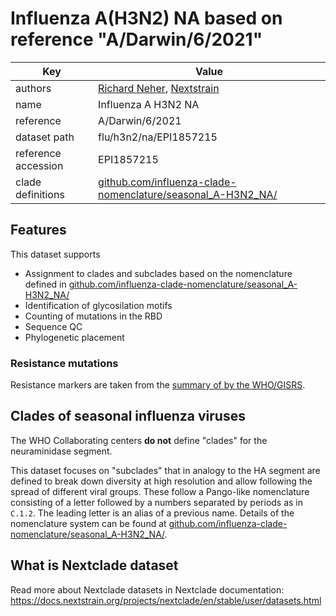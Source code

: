 # Influenza A(H3N2) NA based on reference "A/Darwin/6/2021"

| Key                  | Value                |
| -------------------- | -------------------- |
| authors                | [Richard Neher](https://neherlab.org), [Nextstrain](https://nextstrain.org)                         |
| name                 | Influenza A H3N2 NA                      |
| reference            | A/Darwin/6/2021                      |
| dataset path         | flu/h3n2/na/EPI1857215                     |
| reference accession  | EPI1857215   |
| clade definitions  |  [github.com/influenza-clade-nomenclature/seasonal_A-H3N2_NA/](https://github.com/influenza-clade-nomenclature/seasonal_A-H3N2_NA/)  |



## Features
This dataset supports

 * Assignment to clades and subclades based on the nomenclature defined in [github.com/influenza-clade-nomenclature/seasonal_A-H3N2_NA/](https://github.com/influenza-clade-nomenclature/seasonal_A-H3N2_NA/)
 * Identification of glycosilation motifs
 * Counting of mutations in the RBD
 * Sequence QC
 * Phylogenetic placement

### Resistance mutations
Resistance markers are taken from the [summary of by the WHO/GISRS](https://www.who.int/teams/global-influenza-programme/laboratory-network/quality-assurance/antiviral-susceptibility-influenza/neuraminidase-inhibitor).



## Clades of seasonal influenza viruses

The WHO Collaborating centers **do not** define "clades" for the neuraminidase segment.

This dataset focuses on "subclades" that in analogy to the HA segment are defined to break down diversity at high resolution and allow following the spread of different viral groups.
These follow a Pango-like nomenclature consisting of a letter followed by a numbers separated by periods as in `C.1.2`.
The leading letter is an alias of a previous name.
Details of the nomenclature system can be found at [github.com/influenza-clade-nomenclature/seasonal_A-H3N2_NA/](https://github.com/influenza-clade-nomenclature/seasonal_A-H3N2_NA/).


## What is Nextclade dataset

Read more about Nextclade datasets in Nextclade documentation: https://docs.nextstrain.org/projects/nextclade/en/stable/user/datasets.html
